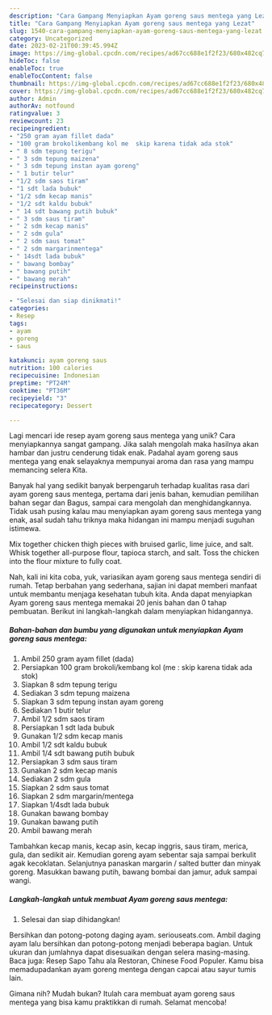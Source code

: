 ```yaml
---
description: "Cara Gampang Menyiapkan Ayam goreng saus mentega yang Lezat"
title: "Cara Gampang Menyiapkan Ayam goreng saus mentega yang Lezat"
slug: 1540-cara-gampang-menyiapkan-ayam-goreng-saus-mentega-yang-lezat
category: Uncategorized
date: 2023-02-21T00:39:45.994Z
image: https://img-global.cpcdn.com/recipes/ad67cc688e1f2f23/680x482cq70/ayam-goreng-saus-mentega-foto-resep-utama.jpg
hideToc: false
enableToc: true
enableTocContent: false
thumbnail: https://img-global.cpcdn.com/recipes/ad67cc688e1f2f23/680x482cq70/ayam-goreng-saus-mentega-foto-resep-utama.jpg
cover: https://img-global.cpcdn.com/recipes/ad67cc688e1f2f23/680x482cq70/ayam-goreng-saus-mentega-foto-resep-utama.jpg
author: Admin
authorAv: notfound
ratingvalue: 3
reviewcount: 23
recipeingredient:
- "250 gram ayam fillet dada"
- "100 gram brokolikembang kol me  skip karena tidak ada stok"
- " 8 sdm tepung terigu"
- " 3 sdm tepung maizena"
- " 3 sdm tepung instan ayam goreng"
- " 1 butir telur"
- "1/2 sdm saos tiram"
- "1 sdt lada bubuk"
- "1/2 sdm kecap manis"
- "1/2 sdt kaldu bubuk"
- " 14 sdt bawang putih bubuk"
- " 3 sdm saus tiram"
- " 2 sdm kecap manis"
- " 2 sdm gula"
- " 2 sdm saus tomat"
- " 2 sdm margarinmentega"
- " 14sdt lada bubuk"
- " bawang bombay"
- " bawang putih"
- " bawang merah"
recipeinstructions:

- "Selesai dan siap dinikmati!"
categories:
- Resep
tags:
- ayam
- goreng
- saus

katakunci: ayam goreng saus 
nutrition: 100 calories
recipecuisine: Indonesian
preptime: "PT24M"
cooktime: "PT36M"
recipeyield: "3"
recipecategory: Dessert

---
```





Lagi mencari ide resep ayam goreng saus mentega yang unik? Cara menyiapkannya sangat gampang. Jika salah mengolah maka hasilnya akan hambar dan justru cenderung tidak enak. Padahal ayam goreng saus mentega yang enak selayaknya mempunyai aroma dan rasa yang mampu memancing selera Kita.





Banyak hal yang sedikit banyak berpengaruh terhadap kualitas rasa dari ayam goreng saus mentega, pertama dari jenis bahan, kemudian pemilihan bahan segar dan Bagus, sampai cara mengolah dan menghidangkannya. Tidak usah pusing kalau mau menyiapkan ayam goreng saus mentega yang enak,      asal sudah tahu triknya maka hidangan ini mampu menjadi suguhan istimewa.














Mix together chicken thigh pieces with bruised garlic, lime juice, and salt. Whisk together all-purpose flour, tapioca starch, and salt. Toss the chicken into the flour mixture to fully coat.






Nah, kali ini kita coba, yuk, variasikan ayam goreng saus mentega sendiri di rumah. Tetap berbahan yang sederhana, sajian ini dapat memberi manfaat untuk membantu menjaga kesehatan tubuh kita. Anda dapat menyiapkan Ayam goreng saus mentega memakai 20 jenis bahan dan 0 tahap pembuatan. Berikut ini langkah-langkah dalam menyiapkan hidangannya.

<!--inarticleads1-->

##### Bahan-bahan dan bumbu yang digunakan untuk menyiapkan Ayam goreng saus mentega:

1. Ambil 250 gram ayam fillet (dada)
1. Persiapkan 100 gram brokoli/kembang kol (me : skip karena tidak ada stok)
1. Siapkan  8 sdm tepung terigu
1. Sediakan  3 sdm tepung maizena
1. Siapkan  3 sdm tepung instan ayam goreng
1. Sediakan  1 butir telur
1. Ambil 1/2 sdm saos tiram
1. Persiapkan 1 sdt lada bubuk
1. Gunakan 1/2 sdm kecap manis
1. Ambil 1/2 sdt kaldu bubuk
1. Ambil  1/4 sdt bawang putih bubuk
1. Persiapkan  3 sdm saus tiram
1. Gunakan  2 sdm kecap manis
1. Sediakan  2 sdm gula
1. Siapkan  2 sdm saus tomat
1. Siapkan  2 sdm margarin/mentega
1. Siapkan  1/4sdt lada bubuk
1. Gunakan  bawang bombay
1. Gunakan  bawang putih
1. Ambil  bawang merah


Tambahkan kecap manis, kecap asin, kecap inggris, saus tiram, merica, gula, dan sedikit air. Kemudian goreng ayam sebentar saja sampai berkulit agak kecoklatan. Selanjutnya panaskan margarin / salted butter dan minyak goreng. Masukkan bawang putih, bawang bombai dan jamur, aduk sampai wangi. 

<!--inarticleads2-->

##### Langkah-langkah untuk membuat Ayam goreng saus mentega:


1. Selesai dan siap dihidangkan!

Bersihkan dan potong-potong daging ayam. seriouseats.com. Ambil daging ayam lalu bersihkan dan potong-potong menjadi beberapa bagian. Untuk ukuran dan jumlahnya dapat disesuaikan dengan selera masing-masing. Baca juga: Resep Sapo Tahu ala Restoran, Chinese Food Populer. Kamu bisa memadupadankan ayam goreng mentega dengan capcai atau sayur tumis lain. 

Gimana nih? Mudah bukan? Itulah cara membuat ayam goreng saus mentega yang bisa kamu praktikkan di rumah. Selamat mencoba!
